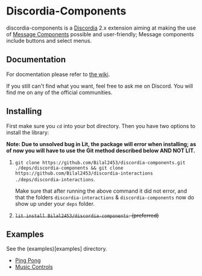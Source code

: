 # Discordia-Components

discordia-components is a [Discordia](https://github.com/SinisterRectus/Discordia/) 2.x extension aiming at making the use of [Message Components](https://discord.com/developers/docs/interactions/message-components) possible and user-friendly; Message components include buttons and select menus.

## Documentation

For docmentation please refer to [the wiki](https://github.com/Bilal2453/discordia-components/wiki).

If you still can't find what you want, feel free to ask me on Discord. You will find me on any of the official communities.

## Installing

First make sure you `cd` into your bot directory. Then you have two options to install the library:

**Note: Due to unsolved bug in Lit, the package will error when installing; as of now you will have to use the Git method described below __AND NOT LIT__.**

1. `git clone https://github.com/Bilal2453/discordia-components.git ./deps/discordia-components && git clone https://github.com/Bilal2453/discordia-interactions ./deps/discordia-interactions`.

    Make sure that after running the above command it did not error, and that the folders `discordia-interactions` & `discordia-components` now do show up under your `deps` folder.

2. ~~`lit install Bilal2453/discordia-components`. (preferred)~~

## Examples

See the (examples)[examples] directory.

- [Ping Pong](examples/pingPong.lua)
- [Music Controls](examples/controlMusic.lua)
